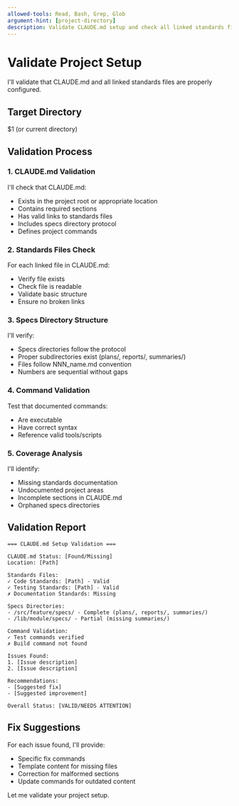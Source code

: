 ```yaml
---
allowed-tools: Read, Bash, Grep, Glob
argument-hint: [project-directory]
description: Validate CLAUDE.md setup and check all linked standards files
---
```


# Validate Project Setup

I'll validate that CLAUDE.md and all linked standards files are properly configured.

## Target Directory
$1 (or current directory)

## Validation Process

### 1. CLAUDE.md Validation
I'll check that CLAUDE.md:
- Exists in the project root or appropriate location
- Contains required sections
- Has valid links to standards files
- Includes specs directory protocol
- Defines project commands

### 2. Standards Files Check
For each linked file in CLAUDE.md:
- Verify file exists
- Check file is readable
- Validate basic structure
- Ensure no broken links

### 3. Specs Directory Structure
I'll verify:
- Specs directories follow the protocol
- Proper subdirectories exist (plans/, reports/, summaries/)
- Files follow NNN_name.md convention
- Numbers are sequential without gaps

### 4. Command Validation
Test that documented commands:
- Are executable
- Have correct syntax
- Reference valid tools/scripts

### 5. Coverage Analysis
I'll identify:
- Missing standards documentation
- Undocumented project areas
- Incomplete sections in CLAUDE.md
- Orphaned specs directories

## Validation Report

```
=== CLAUDE.md Setup Validation ===

CLAUDE.md Status: [Found/Missing]
Location: [Path]

Standards Files:
✓ Code Standards: [Path] - Valid
✓ Testing Standards: [Path] - Valid
✗ Documentation Standards: Missing

Specs Directories:
- /src/feature/specs/ - Complete (plans/, reports/, summaries/)
- /lib/module/specs/ - Partial (missing summaries/)

Command Validation:
✓ Test commands verified
✗ Build command not found

Issues Found:
1. [Issue description]
2. [Issue description]

Recommendations:
- [Suggested fix]
- [Suggested improvement]

Overall Status: [VALID/NEEDS ATTENTION]
```

## Fix Suggestions

For each issue found, I'll provide:
- Specific fix commands
- Template content for missing files
- Correction for malformed sections
- Update commands for outdated content

Let me validate your project setup.
